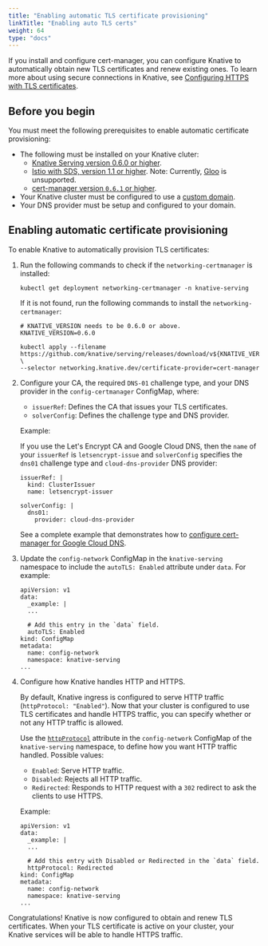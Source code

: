 ```yaml
---
title: "Enabling automatic TLS certificate provisioning"
linkTitle: "Enabling auto TLS certs"
weight: 64
type: "docs"
---
```


If you install and configure cert-manager, you can configure Knative to
automatically obtain new TLS certificates and renew existing ones.
To learn more about using secure connections in Knative, see
[Configuring HTTPS with TLS certificates](./using-tls-cert.md).

## Before you begin

You must meet the following prerequisites to enable automatic certificate
provisioning:

- The following must be installed on your Knative cluter:
  - [Knative Serving version 0.6.0 or higher](../install/).
  - [Istio with SDS, version 1.1 or higher](../install/installing-istio.md#installing-istio-with-SDS-to-secure-the-ingress-gateway).
    Note: Currently, [Gloo](https://github.com/solo-io/gloo) is unsupported.
  - [cert-manager version `0.6.1` or higher](./installing-cert-manager.md).
- Your Knative cluster must be configured to use a
  [custom domain](./using-a-custom-domain.md).
- Your DNS provider must be setup and configured to your domain.


## Enabling automatic certificate provisioning

To enable Knative to automatically provision TLS certificates:

1. Run the following commands to check if the `networking-certmanager` is installed:
   ```shell
   kubectl get deployment networking-certmanager -n knative-serving
   ```
   
   If it is not found, run the following commands to install the `networking-certmanager`:

   ```shell
   # KNATIVE_VERSION needs to be 0.6.0 or above.
   KNATIVE_VERSION=0.6.0

   kubectl apply --filename https://github.com/knative/serving/releases/download/v${KNATIVE_VERSION}/serving.yaml \
   --selector networking.knative.dev/certificate-provider=cert-manager
    ```

1. Configure your CA, the required `DNS-01` challenge type, and your DNS
   provider in the `config-certmanager` ConfigMap, where:

    - `issuerRef`: Defines the CA that issues your TLS certificates.
    - `solverConfig`: Defines the challenge type and DNS provider.

   Example:

   If you use the Let's Encrypt CA and Google Cloud DNS, then the `name` of
   your `issuerRef` is `letsencrypt-issue` and `solverConfig` specifies the
   `dns01` challenge type and `cloud-dns-provider` DNS provider:

   ```
   issuerRef: |
     kind: ClusterIssuer
     name: letsencrypt-issuer

   solverConfig: |
     dns01:
       provider: cloud-dns-provider
   ```

   See a complete example that demonstrates how to
   [configure cert-manager for Google Cloud DNS](./using-cert-manager-on-gcp.md).

1. Update the `config-network` ConfigMap in the `knative-serving` namespace to
   include the `autoTLS: Enabled` attribute under `data`. For example:

   ```
   apiVersion: v1
   data:
     _example: |
     ...

     # Add this entry in the `data` field.
     autoTLS: Enabled
   kind: ConfigMap
   metadata:
     name: config-network
     namespace: knative-serving
   ...
   ```

1. Configure how Knative handles HTTP and HTTPS.

    By default, Knative ingress is configured to serve HTTP traffic
    (`httpProtocol: "Enabled"`). Now that your cluster is configured to use 
    TLS certificates and handle HTTPS traffic, you can specify whether or not
    any HTTP traffic is allowed.
     
    Use the 
    [`httpProtocol`](https://github.com/knative/serving/blob/master/config/config-network.yaml#L110)
    attribute in the `config-network` ConfigMap of the `knative-serving` 
    namespace, to define how you want HTTP traffic handled. Possible values:

    - `Enabled`: Serve HTTP traffic.
    - `Disabled`: Rejects all HTTP traffic.
    - `Redirected`: Responds to HTTP request with a `302` redirect to ask 
      the clients to use HTTPS.
    
   Example:

   ```
   apiVersion: v1
   data:
     _example: |
     ...

     # Add this entry with Disabled or Redirected in the `data` field.
     httpProtocol: Redirected
   kind: ConfigMap
   metadata:
     name: config-network
     namespace: knative-serving
   ...
   ```

Congratulations! Knative is now configured to obtain and renew TLS 
certificates. When your TLS certificate is active on your cluster, your 
Knative services will be able to handle HTTPS traffic.
